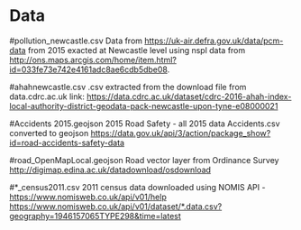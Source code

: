 # Data

#pollution_newcastle.csv
Data from https://uk-air.defra.gov.uk/data/pcm-data from 2015 exacted at Newcastle level using nspl 
data from http://ons.maps.arcgis.com/home/item.html?id=033fe73e742e4161adc8ae6cdb5dbe08. 


#ahahnewcastle.csv
.csv extracted from the download file from data.cdrc.ac.uk link:
https://data.cdrc.ac.uk/dataset/cdrc-2016-ahah-index-local-authority-district-geodata-pack-newcastle-upon-tyne-e08000021

#Accidents 2015.geojson
2015 Road Safety - all 2015 data Accidents.csv converted to geojson
https://data.gov.uk/api/3/action/package_show?id=road-accidents-safety-data

#road_OpenMapLocal.geojson
Road vector layer from Ordinance Survey
http://digimap.edina.ac.uk/datadownload/osdownload

#*_census2011.csv
2011 census data downloaded using NOMIS API - https://www.nomisweb.co.uk/api/v01/help
https://www.nomisweb.co.uk/api/v01/dataset/*.data.csv?geography=1946157065TYPE298&time=latest
